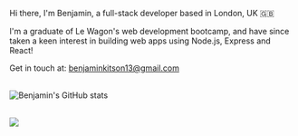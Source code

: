 Hi there, I'm Benjamin, a full-stack developer based in London, UK 🇬🇧

I'm a graduate of Le Wagon's web development bootcamp, and have since taken a keen interest in building web apps using Node.js, Express and React!

Get in touch at: benjaminkitson13@gmail.com
<br>
<br>

![Benjamin's GitHub stats](https://github-readme-stats.vercel.app/api?username=benjaminkitson&show_icons=true)
<br>
<br>

<img src="https://cdn.jsdelivr.net/gh/devicons/devicon/icons/express/express-original.svg" />
